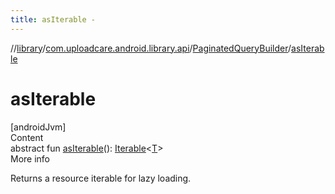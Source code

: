 ```yaml
---
title: asIterable -
---
```

//[library](../../index.md)/[com.uploadcare.android.library.api](../index.md)/[PaginatedQueryBuilder](index.md)/[asIterable](as-iterable.md)



# asIterable  
[androidJvm]  
Content  
abstract fun [asIterable](as-iterable.md)(): [Iterable](https://kotlinlang.org/api/latest/jvm/stdlib/kotlin.collections/-iterable/index.html)<[T](index.md)>  
More info  


Returns a resource iterable for lazy loading.

  



